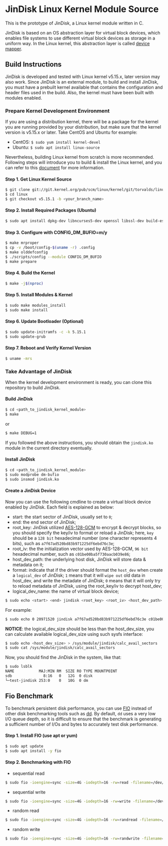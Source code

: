 # JinDisk Linux Kernel Module Source

This is the prototype of JinDisk, a Linux kernel module written in C.

JinDisk is based on an OS abstraction layer for virtual block devices, which enables file systems to use different virtual block devices as storage in a uniform way. In the Linux kernel, this abstraction layer is called [device mapper](https://docs.kernel.org/admin-guide/device-mapper/index.html).

## Build Instructions

JinDisk is developed and tested with Linux kernel v5.15.x, later version may also work. Since JinDisk is an external module, to build and install JinDisk, you must have a prebuilt kernel available that contains the configuration and header files used in the build. Also, the kernel must have been built with modules enabled.

### Prepare Kernel Development Environment

If you are using a distribution kernel, there will be a package for the kernel you are running provided by your distribution, but make sure that the kernel version is v5.15.x or later. Take CentOS and Ubuntu for example:
- CentOS: `$ sudo yum install kernel-devel`
- Ubuntu: `$ sudo apt install linux-source`

Nevertheless, building Linux kernel from scratch is more recommended. Following steps will introduce you to build & install the Linux kernel, and you can refer to this [document](https://wiki.linuxquestions.org/wiki/How_to_build_and_install_your_own_Linux_kernel) for more information.

#### Step 1. Get Linux Kernel Source
```bash
$ git clone git://git.kernel.org/pub/scm/linux/kernel/git/torvalds/linux.git
$ cd linux
$ git checkout v5.15.1 -b <your_branch_name>
```

#### Step 2. Install Required Packages (Ubuntu)
```bash
$ sudo apt install dpkg-dev libncurses5-dev openssl libssl-dev build-essential pkg-config libc6-dev libc6-dev flex libelf-dev zlibc minizip libidn11-dev libidn11-dev bison dwarves
```

#### Step 3. Configure with CONFIG_DM_BUFIO=m/y
```bash
$ make mrproper
$ cp -v /boot/config-$(uname -r) .config
$ make olddefconfig
$ ./scripts/config --module CONFIG_DM_BUFIO
$ make prepare
```

#### Step 4. Build the Kernel
```bash
$ make -j$(nproc)
```

#### Step 5. Install Modules & Kernel
```bash
$ sudo make modules_install
$ sudo make install
```

#### Step 6. Update Bootloader (Optional)
```bash
$ sudo update-initramfs -c -k 5.15.1
$ sudo update-grub
```

#### Step 7. Reboot and Verify Kernel Version
```bash
$ uname -mrs
```

### Take Advantage of JinDisk

When the kernel development environment is ready, you can clone this repository to build JinDisk.

#### Build JinDisk

```bash
$ cd <path_to_jindisk_kernel_module>
$ make
```
or
```bash
$ make DEBUG=1
```
If you followed the above instructions, you should obtain the `jindisk.ko` module in the current directory eventually.

#### Install JinDisk

```bash
$ cd <path_to_jindisk_kernel_module>
$ sudo modprobe dm-bufio
$ sudo insmod jindisk.ko
```

#### Create a JinDisk Device

Now you can use the following cmdline to create a virtual block device enabled by JinDisk. Each field is explained as below:
- start: the start sector of JinDisk, usually set to `0`;
- end: the end sector of JinDisk;
- root_key: JinDisk utilized [AES-128-GCM](https://en.wikipedia.org/wiki/Galois/Counter_Mode) to encrypt & decrypt blocks, so you should specify the key/iv to format or reload a JinDisk; here, `key` should be a `128 bit` hexadecimal number (one character represents 4 bits), such as `a7f67ad520bd83b971225df6ebd76c3e`;
- root_iv: the the initialization vector used by AES-128-GCM, `96 bit` hexadecimal number, such as `c01be00ba5f730aacb039e86`;
- host_dev_path: the underlying host disk, JinDisk will store data & metadata on it;
- format: indicate that if the driver should format the `host_dev` when create a  `logical_dev` of JinDisk; `1` means that it will `wipe out` old data in host_dev, and write the metadate of JinDisk; `0` means that it will only try to reload metadata of JinDisk, using the root_key/iv to decrypt host_dev;
- logical_dev_name: the name of virtual block device;

```bash
$ sudo echo <start> <end> jindisk <root_key> <root_iv> <host_dev_path> <format> | dmsetup create <logic_dev_name>
```
For example:
```bash
$ sudo echo 0 20971520 jindisk a7f67ad520bd83b971225df6ebd76c3e c01be00ba5f730aacb039e86 /dev/sdb 1 | dmsetup create test-jindisk
```
**NOTICE**: the logical_dev_size should be less than the host_dev_size, you can calculate available logical_dev_size using such sysfs interface:
```bash
$ sudo echo <host_dev_size> > /sys/module/jindisk/calc_avail_sectors
$ sudo cat /sys/module/jindisk/calc_avail_sectors
```
Now, you should find the JinDisk in the system, like that:
```bash
$ sudo lsblk
NAME           MAJ:MIN RM  SIZE RO TYPE MOUNTPOINT
sdb              8:16   0   12G  0 disk
└─test-jindisk 253:0    0   10G  0 dm
```

## Fio Benchmark
To benchmark persistent disk performance, you can use [FIO](https://fio.readthedocs.io/) instead of other disk benchmarking tools such as [dd](https://en.wikipedia.org/wiki/Dd_(Unix)). By default, `dd` uses a very low I/O queue depth, so it is difficult to ensure that the benchmark is generating a sufficient number of I/Os and bytes to accurately test disk performance.

#### Step 1. Install FIO (use apt or yum)

```bash
$ sudo apt update
$ sudo apt install -y fio
```

#### Step 2. Benchmarking with FIO

- sequential read
```bash
$ sudo fio -ioengine=sync -size=4G -iodepth=16 -rw=read -filename=/dev/mapper/test-jindisk -name=seqread -bs=64K -direct=1 -numjobs=1 -fsync_on_close=1
```

- sequential write
```bash
$ sudo fio -ioengine=sync -size=4G -iodepth=16 -rw=write -filename=/dev/mapper/test-jindisk -name=seqwrite -bs=64K -direct=1 -numjobs=1 -fsync_on_close=1
```

- random read
```bash
$ sudo fio -ioengine=sync -size=4G -iodepth=16 -rw=randread -filename=/dev/mapper/test-jindisk -name=randread -bs=64K -direct=1 -numjobs=1 -fsync_on_close=1
```

- random write
```bash
$ sudo fio -ioengine=sync -size=4G -iodepth=16 -rw=randwrite -filename=/dev/mapper/test-jindisk -name=randwrite -bs=64K -direct=1 -numjobs=1 -fsync_on_close=1
```